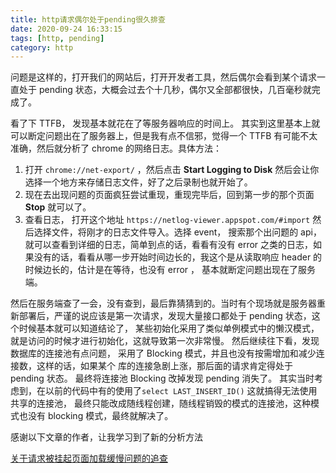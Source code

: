 ```yaml
---
title: http请求偶尔处于pending很久排查
date: 2020-09-24 16:33:15
tags: [http, pending]
category: http
---
```


问题是这样的，打开我们的网站后，打开开发者工具，然后偶尔会看到某个请求一直处于 pending 状态，大概会过去个十几秒，偶尔又全部都很快，几百毫秒就完成了。

看了下  TTFB， 发现基本就花在了等服务器响应的时间上。 其实到这里基本上就可以断定问题出在了服务器上，但是我有点不信邪，觉得一个 TTFB 有可能不太准确，然后就分析了 chrome 的网络日志。具体方法：

1. 打开 `chrome://net-export/` ，然后点击 **Start Logging to Disk** 然后会让你选择一个地方来存储日志文件，好了之后录制也就开始了。
2. 现在去出现问题的页面疯狂尝试重现，重现完毕后，回到第一步的那个页面**Stop** 就可以了。
3. 查看日志， 打开这个地址 `https://netlog-viewer.appspot.com/#import` 然后选择文件，将刚才的日志文件导入。选择 event， 搜索那个出问题的 api， 就可以查看到详细的日志，简单到点的话，看看有没有 error 之类的日志，如果没有的话，看看从哪一步开始时间边长的，我这个是从读取响应 header 的时候边长的，估计是在等待，也没有 error ， 基本就断定问题出现在了服务端。

然后在服务端查了一会，没有查到，最后靠猜猜到的。当时有个现场就是服务器重新部署后，严谨的说应该是第一次请求，发现大量接口都处于 pending 状态，这个时候基本就可以知道结论了， 某些初始化采用了类似单例模式中的懒汉模式，就是访问的时候才进行初始化，这就导致第一次非常慢。 然后继续往下看，发现数据库的连接池有点问题， 采用了 Blocking 模式，并且也没有按需增加和减少连接数，这样的话，如果某个 库的连接急剧上涨，那后面的请求肯定得处于 pending 状态。 最终将连接池 Blocking 改掉发现 pending 消失了。 其实当时考虑到，在以前的代码中有的使用了`select LAST_INSERT_ID()` 这就搞得无法使用共享的连接池， 最终只能改成随线程创建，随线程销毁的模式的连接池，这种模式也没有 blocking 模式，最终就解决了。




<!--more -->

感谢以下文章的作者，让我学习到了新的分析方法

[关于请求被挂起页面加载缓慢问题的追查](https://fex.baidu.com/blog/2015/01/chrome-stalled-problem-resolving-process/)
